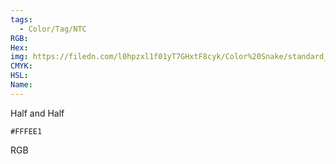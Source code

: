 ```yaml
---
tags:
  - Color/Tag/NTC
RGB:
Hex:
img: https://filedn.com/l0hpzxl1f01yT7GHxtF8cyk/Color%20Snake/standard_csv_to_svg/FFFEE1.svg
CMYK:
HSL:
Name:
---
```

Half and Half
```palette
#FFFEE1
```
RGB
